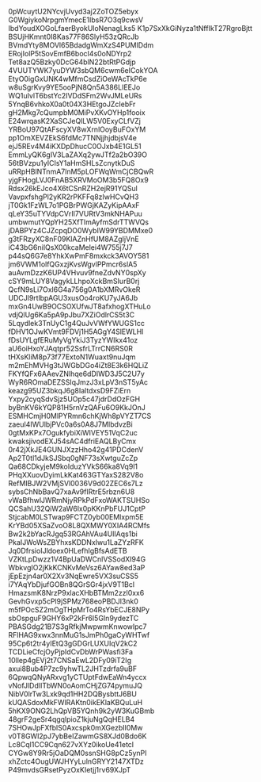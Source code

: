 0pWcuytU2NYcvjUvyd3aj2ZoTOZ5ebyx
G0WgiykoNrpgmYmecE1IbsR7O3q9cwsV
IbdYoudXOGoLfaerByokUloNenagLks5
K1p7SxXkGiNyza1tNffIkT27RgroBjtt
BSUjHKmnt0I8Kas77F86SlyH53zQRcJb
BVmdYty8MOVl65BdadgWmXzS4PUMIDdm
ERojIolP5tSovEmfB6bocI4s0oNDYrp2
Tet8azQ5Bzky0DcG64blN22btRtPGdjp
4VUUTYWK7yuDYW3sbQM6cwm6eICokYOA
EtyO0igGxUNK4wMfmCsdZiOeWAcTkP6e
w8uSgrKvy9YE5ooPjN8Qn5A386LIEEJo
WQ1uIvlT6bstYc2IVDdSFm2WvJMLeURs
5YnqB6vhkoX0a0t04X3HEtgoJZcIebFr
gH2Mkg7cQumpbM0MiPvXKvOYHp1fooix
E24wrqasK2XaSCJeQlLW5V0ExyCLfVZj
YRBoU97QtAFscyXV8wXrnlOoyBuFOxYM
pp1OmXEVZEkS6fdMc7TNNjjhjdbjsV4e
ejJ5REv4M4iKXDpDhucC0OJxb4E1GL51
EmmLyQK6gIV3LaZAXq2ywJTf2a2bO39O
56tBVzpu1yICIsY1aHmSHLsZcnytkDuS
uRRpHBlNTnmA7lnM5pLOFWqWmCjCBQwR
yjgFHogLVJ0FnAB5XRVMoOM3b5FQ8Ox9
Rdsx26kEJco4X6tCSnRZH2ejR91YQSul
VavpxfshgPl2yKR2rPKFFq8zIwHCvQH3
jT0Gk1FzWL7o1PGBrPWGjKAZyKipAAxF
qLeY35uTYVdpCVrIl7VURtV3mkNHAPuu
umbwmutYQpYH25XfTlmAyfmSdrTTWVQs
jDABPYz4CJZcpqDO0WybIW99YBDMMxe0
g3tFRzyXC8nF09KlAZnHfUM8AZgIjVnE
iC43bG6niIQsX00kcaMelei4W755j7J7
p44sQ6G7e8YhkXwPmF8mxkck3AVOY581
jm6VWM1olfQGxzjKvsWgvlPPmcr6slA5
auAvmDzzK6UP4VHvuv9fneZdvNY0spXy
cSY9mLUY8VagykLLhpoXckBmSIurB0rj
QcfN9sLi7Oxl6G4a756g0A1bXMRvOkeR
UDCJl9rtlbpAGU3xusOo4roKU7yJA6Jb
mxGn4UwB9OCSOXUfwJT8afxhogXTHuLo
vdjQlUg6Ka5pA9pJbu7XZiOdlrCS5t3C
5Lqydlek3TnUyC1g4QuJvVWfYWUGS1cc
fDHV1OJwKVmt9FDVj1H5AGgY4SlEWLHl
fDsUYLgfERuMyVgYkiJ3TyzYWIkx41oz
aU6oiHxoYJAqtpr52SsfrLTrrCN6RS0R
tHXsKliM8p73f77ExtoN1Wuaxt9nuJqm
m2mEhMVHg3tJWGbDGo4iZt8E3k6HQLiZ
FKYfQFx6AAevZNlhqe6dDIWD3J5C2U7y
WyR6ROmaDEZSSIqJmzJ3xLpV3nST5yAc
keazg95UZ3bkqJ6g8IaltdxsD9FZiErn
Yxpy2cyqSdvSjz5UOp5c47jdrDdOzFGH
byBnKV6kYQP81H5rnVzQAFu6O9KkJOnJ
ESMHCmjH0MlPYRmn6chKjWh8pVYZT7CS
zaeul4IWUlbjPVc0a6s0A8J7MIbdvzBi
0gtMxKPx7OgukfybiXiWIVEY51VqC2uc
kwaksjivodEXJ54sAC4dfriEAQLByCmx
0r42jXkJE4GUNJXzzHho42g41PDCdenV
Ap2T0tl1dJkSJSbq0gNF73sXwtguZcZp
Qa68CDkyjeM9koIduzYVkS66ka8Vq9l1
PHqXXuovDyimLkKat463GTYaxS282V8o
RefMIBJW2VMjSVl0036V9d02ZEC6s7Lz
sybsChNbBavQ7xaAv9fIRtrE5rbzn6U8
vWaBfhwlJWRmNjyRPkPdFxoWAKTSUHSo
QCSahU32QiW2aW6lx0pKKnPbFUJ1CptP
StjcabM0LSTwap9FCTZ0yb00EMlxpm5E
KrYBd05XSaZvoO8L8QXMWY0XIA4RCMfs
Bw2k2bYacRJgq53RGAhVAu4UlIAqs1bi
PkaIJWoWsZBYhxsKDDNxIwu1LaZYzRFK
Jq0DfrsioIJldoex0HLefhIgBfsAdETB
VZKtLpDwzz1V4BpUaDWCnlVSSodXI94G
WbkvgIO2jKkKCNKvMeVsz6AYaw8ed3aP
jEpEzjn4ar0X2Xv3NqEwre5VX3suCSS5
i7YAqYbDjufGOBn8QGrSGr4jxV9T1Bcl
HmazsmK8NrzP9xlacXHbBTMm2zzl0xx6
GevhGvxp5cPl9jSPMz768eoPBDJl3nk0
m5fPOcSZ2mOgTHpMrTo4RsYbECJE8NPy
sbOspguF9GHY6xP2kFr6I5GIn9ydezTC
PBASGdg21B7S3gRfkjMwpwmKnwowIpc7
RFlHAG9xwx3nnMuG1sJmPh0gaCyWHTwf
95Cp6t2tr4yIEtQ3gGDGrLUXUIqV2kC2
TCDLieCfcjOyPjpIdCvDbWrPWasfi3Fa
10llep4gEVj2t7CNSaEwL2DFy09iT2Ig
axui8Bub4P7zc9yhwTL2JHTzdrfa9uBF
6QpwqQNyARxvg1yCTUptFdwEaWn4yccx
vNofJlDdlITbWN0oAomCHjZG74pymuJQ
NibV0lrTw3Lxk9qd1HH2DQBysbttJ6BU
kUQASdoxMkFWlRAKtn0ikEKlaKBQuLuH
5hKX9ONG2LhQpVB5YQnh9k2yW3KuGBmb
48grF2geSr4qgqlpioZ1kjuNgQqHELB4
7SHOwJpFXfblS0Axcspk0mXGezbII0Mw
v0T8GWl2pJ7ybBeIZawmGS8XJd0Bdo6K
Lc8Cql1CC9Cqn627vXYz0ikoUe41etcl
CYGw8Y9Rr5jOaDQM0ssnSHG8pCz5ynPI
xhZctc4OugUWJHYyLulnGRYY2147XTDz
P49mvdsGRsetPyzOxKIetjj1rv69XJpT
